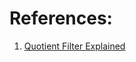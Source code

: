 
# References:

1. [Quotient Filter Explained](https://experiencestack.co/quotient-filter-explained-3d5801f91689)